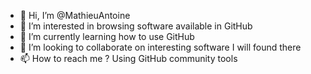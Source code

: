 - 👋 Hi, I’m @MathieuAntoine
- 👀 I’m interested in browsing software available in GitHub
- 🌱 I’m currently learning how to use GitHub
- 💞️ I’m looking to collaborate on interesting software I will found there
- 📫 How to reach me ? Using GitHub community tools

<!---
MathieuAntoine/MathieuAntoine is a ✨ special ✨ repository because its `README.md` (this file) appears on your GitHub profile.
You can click the Preview link to take a look at your changes.
--->
